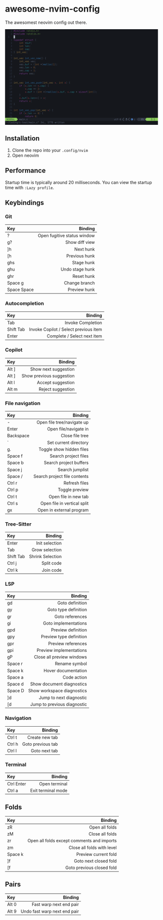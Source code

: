 # awesome-nvim-config

The awesomest neovim config out there.

![Screenshot of config](preview.png)

## Installation

1. Clone the repo into your `.config/nvim`
2. Open neovim

## Performance

Startup time is typically around 20 milliseconds. You can view the startup time
with `:Lazy profile`.

## Keybindings

### Git

| Key         |                     Binding |
| :---------- | --------------------------: |
| ?           | Open fugitive status window |
| g?          |              Show diff view |
| ]h          |                   Next hunk |
| [h          |               Previous hunk |
| ghs         |                  Stage hunk |
| ghu         |             Undo stage hunk |
| ghr         |                  Reset hunk |
| Space g     |               Change branch |
| Space Space |                Preview hunk |

### Autocompletion

| Key       |                               Binding |
| :-------- | ------------------------------------: |
| Tab       |                     Invoke Completion |
| Shift Tab | Invoke Copilot / Select previous item |
| Enter     |           Complete / Select next item |

### Copilot

| Key   |                  Binding |
| :---- | -----------------------: |
| Alt ] |     Show next suggestion |
| Alt ] | Show previous suggestion |
| Alt l |        Accept suggestion |
| Alt m |        Reject suggestion |

### File navigation

| Key       |                      Binding |
| :-------- | ---------------------------: |
| -         |   Open file tree/navigate up |
| Enter     |        Open file/navigate in |
| Backspace |              Close file tree |
| `         |        Set current directory |
| g.        |     Toggle show hidden files |
| Space f   |         Search project files |
| Space b   |       Search project buffers |
| Space j   |              Search jumplist |
| Space /   | Search project file contents |
| Ctrl r    |                Refresh files |
| Ctrl p    |               Toggle preview |
| Ctrl t    |         Open file in new tab |
| Ctrl s    |  Open file in vertical split |
| gx        |     Open in external program |

### Tree-Sitter

| Key       |          Binding |
| :-------- | ---------------: |
| Enter     |   Init selection |
| Tab       |   Grow selection |
| Shift Tab | Shrink Selection |
| Ctrl j    |       Split code |
| Ctrl k    |        Join code |

### LSP

| Key     |                     Binding |
| :------ | --------------------------: |
| gd      |             Goto definition |
| gy      |        Goto type definition |
| gr      |             Goto references |
| gi      |        Goto implementations |
| gpd     |          Preview definition |
| gpy     |     Preview type definition |
| gpr     |          Preview references |
| gpi     |     Preview implementations |
| gP      |   Close all preview windows |
| Space r |               Rename symbol |
| Space k |         Hover documentation |
| Space a |                 Code action |
| Space d |   Show document diagnostics |
| Space D |  Show workspace diagnostics |
| \]d     |     Jump to next diagnostic |
| \[d     | Jump to previous diagnostic |

### Navigation

| Key    |           Binding |
| :----- | ----------------: |
| Ctrl t |    Create new tab |
| Ctrl h | Goto previous tab |
| Ctrl l |     Goto next tab |

### Terminal

| Key        |            Binding |
| :--------- | -----------------: |
| Ctrl Enter |      Open terminal |
| Ctrl a     | Exit terminal mode |

## Folds

| Key     |                                    Binding |
| :------ | -----------------------------------------: |
| zR      |                             Open all folds |
| zM      |                            Close all folds |
| zr      | Open all folds except comments and imports |
| zm      |                 Close all folds with level |
| Space k |                       Preview current fold |
| ]f      |                      Goto next closed fold |
| [f      |                  Goto previous closed fold |

## Pairs

| Key   |                      Binding |
| :---- | ---------------------------: |
| Alt 0 |      Fast warp next end pair |
| Alt 9 | Undo fast warp next end pair |
